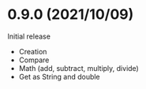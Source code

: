 # 0.9.0 (2021/10/09)

Initial release
* Creation
* Compare
* Math (add, subtract, multiply, divide)
* Get as String and double
